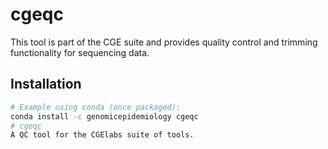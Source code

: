 # cgeqc

This tool is part of the CGE suite and provides quality control and trimming functionality for sequencing data.

## Installation

```bash
# Example using conda (once packaged):
conda install -c genomicepidemiology cgeqc
# cgeqc
A QC tool for the CGElabs suite of tools.
